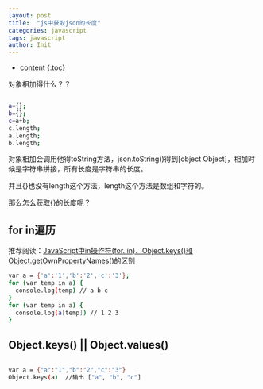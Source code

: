 ```yaml
---
layout: post
title:  "js中获取json的长度"
categories: javascript
tags: javascript
author: Init
---
```


* content
{:toc}

对象相加得什么？？




``` sh

a={};
b={};
c=a+b;
c.length;
a.length;
b.length;


```

对象相加会调用他得toString方法，json.toString()得到[object Object]，相加时候是字符串拼接，所有长度是字符串的长度。

并且{}也没有length这个方法，length这个方法是数组和字符的。

那么怎么获取{}的长度呢？

## for in遍历
推荐阅读：[JavaScript中in操作符(for..in)、Object.keys()和Object.getOwnPropertyNames()的区别](http://www.tuicool.com/articles/AJBnui2)

``` sh
var a = {'a':'1','b':'2','c':'3'};
for (var temp in a) {
  console.log(temp) // a b c
}
for (var temp in a) {
  console.log(a[temp]) // 1 2 3
}

```

## Object.keys() || Object.values()

``` sh

var a = {"a":"1","b":"2","c":"3"}
Object.keys(a)  //输出 ["a", "b", "c"]


```
